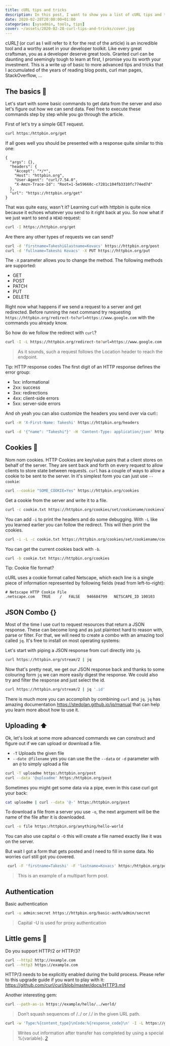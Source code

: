 ```yaml
---
title: cURL tips and tricks
description: In this post, I want to show you a list of cURL tips and tricks that I have accumulated of the years of using and learning cURL. Platform agnostic, cURL is easily accessible for every developer and well worth grasping its basic usage.
date: 2020-02-28T20:00:00+01:00
categories: [sysadmin, tools, tips]
cover: ~/assets/2020-02-28-curl-tips-and-tricks/cover.jpg
---
```


cURL<cite>[1][1]</cite> (or curl as I will refer to it for the rest of the article) is an incredible tool and a worthy asset in your developer toolkit. Like every great craftsman, you as a developer deserve great tools. Granted curl can be daunting and seemingly tough to learn at first, I promise you its worth your investment. This is a write up of basic to more advanced tips and tricks that I accumulated of the years of reading blog posts, curl man pages, StackOverflow, ...

## The basics 📓
Let's start with some basic commands to get data from the server and also let's figure out how we can send data. Feel free to execute these commands step by step while you go through the article.

First of let's try a simple GET request.
```sh
curl https:/httpbin.org/get
```
If all goes well you should be presented with a response quite similar to this one:

```
{
  "args": {},
  "headers": {
    "Accept": "*/*",
    "Host": "httpbin.org",
    "User-Agent": "curl/7.54.0",
    "X-Amzn-Trace-Id": "Root=1-5e59668c-c7281c104fb3310fc774ed7d"
  },
  "url": "https://httpbin.org/get"
}
```

That was quite easy, wasn't it? Learning curl with httpbin is quite nice because it echoes whatever you send to it right back at you. So now what if we just want to send a `HEAD` request:

```sh
curl -I https://httpbin.org/get
```

Are there any other types of requests we can send?

```sh
curl -d 'firstname=Takeshi&lastname=Kovacs' https://httpbin.org/post
curl -d 'fullname=Takeshi Kovacs' -X PUT https://httpbin.org/put
```

The `-X` parameter allows you to change the method. The following methods are supported:
- GET
- POST
- PATCH
- PUT
- DELETE

Right now what happens if we send a request to a server and get redirected. Before running the next command try requesting `https://httpbin.org/redirect-to?url=https://www.google.com` with the commands you already know.

So how do we follow the redirect with `curl`?
```sh
curl -I -L https://httpbin.org/redirect-to?url=https://www.google.com
```
> As it sounds, such a request follows the Location header to reach the endpoint.

Tip: HTTP response codes
The first digit of an HTTP response defines the error group:
- 1xx: informational
- 2xx: success
- 3xx: redirections
- 4xx: client-side errors
- 5xx: server-side errors

And oh yeah you can also customize the headers you send over via curl::
```sh
curl -H 'X-First-Name: Takeshi' https://httpbin.org/headers

curl -d '{"name": "Takeshi"}' -H 'Content-Type: application/json' http://httpbin.org/post
```

## Cookies 🍪

Nom nom cookies. HTTP Cookies are key/value pairs that a client stores on behalf of the server. They are sent back and forth on every request to allow clients to store state between requests. `curl` has a couple of ways to allow a cookie to be sent to the server. In it's simplest form you can just use `--cookie`:

```sh
curl --cookie "SOME_COOKIE=Yes" https://httpbin.org/cookies

```

Get a cookie from the server and write it to a file.
```sh
curl -c cookie.txt https://httpbin.org/cookies/set/cookiename/cookievalue
```
You can add `-i` to print the headers and do some debugging. With `-L` like you learned earlier you can follow the redirect. This will then print the cookies.
```sh
curl -i -L -c cookie.txt https://httpbin.org/cookies/set/cookiename/cookievalue
```

You can get the current cookies back with `-b`.
```sh
curl -b cookie.txt https://httpbin.org/cookies
```

Tip: Cookie file format?

cURL uses a cookie format called Netscape, which each line is a single piece of information represented by following fields (read from left-to-right):

```
# Netscape HTTP Cookie File
.netscape.com   TRUE    /   FALSE   946684799   NETSCAPE_ID 100103
```

## JSON Combo {}
Most of the time I use curl to request resources that return a JSON response. These can become long and as just plaintext hard to reason with, parse or filter. For that, we will need to create a combo with an amazing tool called `jq`. It's free to install on most operating systems:

Let's start with piping a JSON response from curl directly into `jq`.
```sh
curl https://httpbin.org/stream/2 | jq
```

Now that's pretty neat, we get our JSON response back and thanks to some colouring form `jq` we can more easily digest the response. We could also try and filter the response and just select the id.

```sh
curl https://httpbin.org/stream/2 | jq '.id'
```

There is much more you can accomplish by combining `curl` and `jq`. `jq` has amazing documentation https://stedolan.github.io/jq/manual that can help you learn more about how to use it.

## Uploading ⬆️
Ok, let's look at some more advanced commands we can construct and figure out if we can upload or download a file.

- `-T` Uploads the given file
- `--date @filename` yes you can use the the `--data` or `-d` parameter with an `@` to simply upload a file

```sh
curl -T uploadme https:/httpbin.org/post
curl --data '@uploadme' https:/httpbin.org/post
```

Sometimes you might get some data via a pipe, even in this case curl got your back:
```sh
cat uploadme | curl --data '@-' https:/httpbin.org/post
```

To download a file from a server you use `-o`, the next argument will be the name of the file after it is downloaded.
```sh
curl -o file https:/httpbin.org/anything/hello-world
```
You can also use capital o `-O` this will create a file named exactly like it was on the server.

But wait I got a form that gets posted and I need to fill in some data. No worries curl still got you covered.
```sh
 curl -F 'firstname=Takeshi' -F 'lastname=Kovacs' https:/httpbin.org/post
```
> This is an example of a multipart form post.

## Authentication

Basic authentication

```sh
curl -u admin:secret https://httpbin.org/basic-auth/admin/secret
```
> Capital -U is used for proxy authentication

## Little gems 💎

Do you support HTTP/2 or HTTP/3?
```sh
curl --http2 http://example.com
curl --http3 https://example.com
```

HTTP/3 needs to be explicitly enabled during the build process. Please refer to this upgrade guide if you want to play with it: https://github.com/curl/curl/blob/master/docs/HTTP3.md

Another interesting gem:
```sh
curl --path-as-is https://example/hello/../world/
```
> Don’t squash sequences of /../ or /./ in the given URL path.

```sh
curl -w 'Type:%{content_type}\nCode:%{response_code}\n' -I -L https://google.com
```
> Writes out information after transfer has completed by using a special %{variable}.
> <cite>[2][2]</cite>

[1]: https://ec.haxx.se
[2]: https://ec.haxx.se/usingcurl-writeout.html
